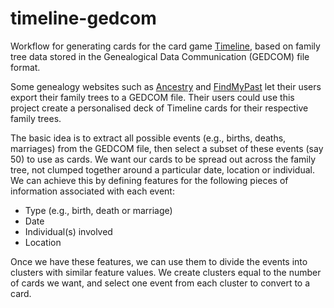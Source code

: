 # timeline-gedcom
Workflow for generating cards for the card game [Timeline](https://www.zygomatic-games.com/en/game/timeline-classic/),
based on family tree data stored in the Genealogical Data Communication (GEDCOM) file format.

Some genealogy websites such as [Ancestry](https://www.ancestry.com/) and [FindMyPast](https://www.findmypast.com/)
let their users export their family trees to a GEDCOM file. Their users could use this project create a personalised
deck of Timeline cards for their respective family trees.

The basic idea is to extract all possible events (e.g., births, deaths, marriages) from the GEDCOM file, then select
a subset of these events (say 50) to use as cards. We want our cards to be spread out across the family tree, not
clumped together around a particular date, location or individual. We can achieve this by defining features for the
following pieces of information associated with each event:

- Type (e.g., birth, death or marriage) 
- Date
- Individual(s) involved
- Location

Once we have these features, we can use them to divide the events into clusters with similar feature values. We create
clusters equal to the number of cards we want, and select one event from each cluster to convert to a card.
